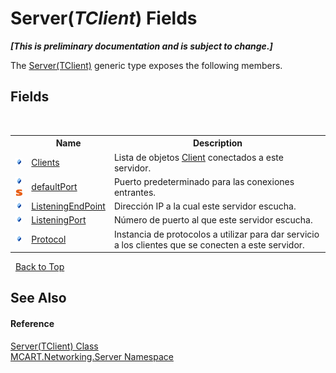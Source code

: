 # Server(*TClient*) Fields
 _**\[This is preliminary documentation and is subject to change.\]**_

The <a href="6fa3083a-c860-4cc8-7bad-c8d06352c50b">Server(TClient)</a> generic type exposes the following members.


## Fields
&nbsp;<table><tr><th></th><th>Name</th><th>Description</th></tr><tr><td>![Public field](media/pubfield.gif "Public field")</td><td><a href="f2186e5d-afb0-208a-3c13-2229d3655906">Clients</a></td><td>
Lista de objetos <a href="192fdf1f-b8af-3ec9-0055-92ff0e690de3">Client</a> conectados a este servidor.</td></tr><tr><td>![Public field](media/pubfield.gif "Public field")![Static member](media/static.gif "Static member")</td><td><a href="96b5b864-0584-acbe-536c-7a2ff2005fee">defaultPort</a></td><td>
Puerto predeterminado para las conexiones entrantes.</td></tr><tr><td>![Public field](media/pubfield.gif "Public field")</td><td><a href="35b0920e-a0d5-2607-be3a-c7c5979fec8f">ListeningEndPoint</a></td><td>
Dirección IP a la cual este servidor escucha.</td></tr><tr><td>![Public field](media/pubfield.gif "Public field")</td><td><a href="295c6fb3-b2fa-8eb6-2945-a895d49dd74c">ListeningPort</a></td><td>
Número de puerto al que este servidor escucha.</td></tr><tr><td>![Public field](media/pubfield.gif "Public field")</td><td><a href="db58b8fb-6c78-88d8-c76a-c5e0df2cfbcd">Protocol</a></td><td>
Instancia de protocolos a utilizar para dar servicio a los clientes que se conecten a este servidor.</td></tr></table>&nbsp;
<a href="#server(*tclient*)-fields">Back to Top</a>

## See Also


#### Reference
<a href="6fa3083a-c860-4cc8-7bad-c8d06352c50b">Server(TClient) Class</a><br /><a href="720af18e-2a17-584a-1ca8-e0e39906cbff">MCART.Networking.Server Namespace</a><br />